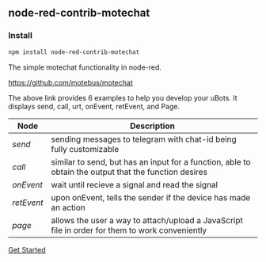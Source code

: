 ##  node-red-contrib-motechat

### Install

```bash
npm install node-red-contrib-motechat
```

The simple motechat functionality in node-red.

 <https://github.com/motebus/motechat>

The above link provides 6 examples to help you develop your uBots. It displays send, call, urt, onEvent, retEvent, and Page.

Node| Description | 
--- | --- | 
*send* | sending messages to telegram with chat-id being fully customizable |
*call* | similar to send, but has an input for a function, able to obtain the output that the function desires |
*onEvent* | wait until recieve a signal and read the signal |
*retEvent* | upon onEvent, tells the sender if the device has made an action |
*page* | allows the user a way to attach/upload a JavaScript file in order for them to work conveniently |

[Get Started](docs/how-to-run.md)

